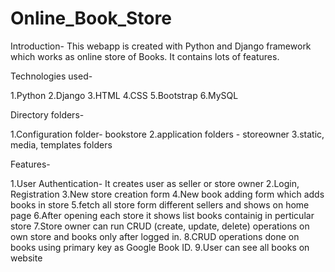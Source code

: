 # Online_Book_Store

Introduction- This webapp is created with Python and Django framework which works as online store of Books.
It contains lots of features.

Technologies used-

1.Python
2.Django
3.HTML
4.CSS
5.Bootstrap
6.MySQL

Directory folders-

1.Configuration folder- bookstore
2.application folders - storeowner
3.static, media, templates folders

Features-

1.User Authentication- It creates user as seller or store owner
2.Login, Registration
3.New store creation form
4.New book adding form which adds books in store
5.fetch all store form different sellers and shows on home page
6.After opening each store it shows list books containig in perticular store
7.Store owner can run CRUD (create, update, delete) operations on own store and books only after logged in.
8.CRUD operations done on books using primary key as Google Book ID.
9.User can see all books on website
